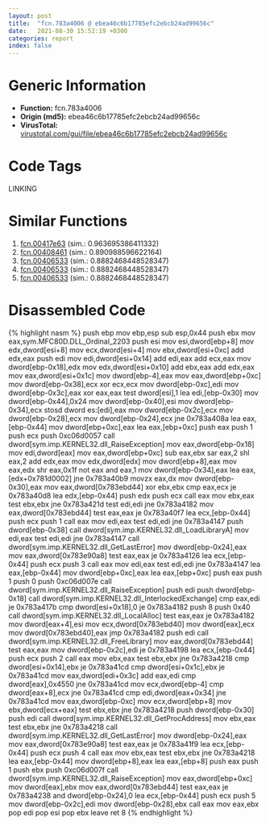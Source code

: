 ```yaml
---
layout: post
title:  "fcn.783a4006 @ ebea46c6b17785efc2ebcb24ad99656c"
date:   2021-08-30 15:52:19 +0300
categories: report
index: false
---
```


# Generic Information
- **Function:** fcn.783a4006
- **Origin (md5):** ebea46c6b17785efc2ebcb24ad99656c
- **VirusTotal:** [virustotal.com/gui/file/ebea46c6b17785efc2ebcb24ad99656c][virustotal_ref]

# Code Tags
<span class="tag" id="LINKING">LINKING</span>


# Similar Functions

1. [fcn.00417e63][similar_1_ref] (sim.: 0.963695386411332)
2. [fcn.00408461][similar_2_ref] (sim.: 0.890988596622164)
3. [fcn.00406533][similar_3_ref] (sim.: 0.8882468448528347)
4. [fcn.00406533][similar_4_ref] (sim.: 0.8882468448528347)
5. [fcn.00406533][similar_5_ref] (sim.: 0.8882468448528347)


# Disassembled Code

{% highlight nasm %}
push ebp
mov ebp,esp
sub esp,0x44
push ebx
mov eax,sym.MFC80D.DLL_Ordinal_2203
push esi
mov esi,dword[ebp+8]
mov edx,dword[esi+8]
mov ecx,dword[esi+4]
mov ebx,dword[esi+0xc]
add edx,eax
push edi
mov edi,dword[esi+0x14]
add edi,eax
add ecx,eax
mov dword[ebp-0x18],edx
mov edx,dword[esi+0x10]
add ebx,eax
add edx,eax
mov eax,dword[esi+0x1c]
mov dword[ebp-4],eax
mov eax,dword[ebp+0xc]
mov dword[ebp-0x38],ecx
xor ecx,ecx
mov dword[ebp-0xc],edi
mov dword[ebp-0x3c],eax
xor eax,eax
test dword[esi],1
lea edi,[ebp-0x30]
mov dword[ebp-0x44],0x24
mov dword[ebp-0x40],esi
mov dword[ebp-0x34],ecx
stosd dword es:[edi],eax
mov dword[ebp-0x2c],ecx
mov dword[ebp-0x28],ecx
mov dword[ebp-0x24],ecx
jne 0x783a408a
lea eax,[ebp-0x44]
mov dword[ebp+0xc],eax
lea eax,[ebp+0xc]
push eax
push 1
push ecx
push 0xc06d0057
call dword[sym.imp.KERNEL32.dll_RaiseException]
mov eax,dword[ebp-0x18]
mov edi,dword[eax]
mov eax,dword[ebp+0xc]
sub eax,ebx
sar eax,2
shl eax,2
add edx,eax
mov edx,dword[edx]
mov dword[ebp+8],eax
mov eax,edx
shr eax,0x1f
not eax
and eax,1
mov dword[ebp-0x34],eax
lea eax,[edx+0x781d0002]
jne 0x783a40b9
movzx eax,dx
mov dword[ebp-0x30],eax
mov eax,dword[0x783ebd44]
xor ebx,ebx
cmp eax,ecx
je 0x783a40d8
lea edx,[ebp-0x44]
push edx
push ecx
call eax
mov ebx,eax
test ebx,ebx
jne 0x783a421d
test edi,edi
jne 0x783a4182
mov eax,dword[0x783ebd44]
test eax,eax
je 0x783a40f7
lea ecx,[ebp-0x44]
push ecx
push 1
call eax
mov edi,eax
test edi,edi
jne 0x783a4147
push dword[ebp-0x38]
call dword[sym.imp.KERNEL32.dll_LoadLibraryA]
mov edi,eax
test edi,edi
jne 0x783a4147
call dword[sym.imp.KERNEL32.dll_GetLastError]
mov dword[ebp-0x24],eax
mov eax,dword[0x783e90a8]
test eax,eax
je 0x783a4126
lea ecx,[ebp-0x44]
push ecx
push 3
call eax
mov edi,eax
test edi,edi
jne 0x783a4147
lea eax,[ebp-0x44]
mov dword[ebp+0xc],eax
lea eax,[ebp+0xc]
push eax
push 1
push 0
push 0xc06d007e
call dword[sym.imp.KERNEL32.dll_RaiseException]
push edi
push dword[ebp-0x18]
call dword[sym.imp.KERNEL32.dll_InterlockedExchange]
cmp eax,edi
je 0x783a417b
cmp dword[esi+0x18],0
je 0x783a4182
push 8
push 0x40
call dword[sym.imp.KERNEL32.dll_LocalAlloc]
test eax,eax
je 0x783a4182
mov dword[eax+4],esi
mov ecx,dword[0x783ebd40]
mov dword[eax],ecx
mov dword[0x783ebd40],eax
jmp 0x783a4182
push edi
call dword[sym.imp.KERNEL32.dll_FreeLibrary]
mov eax,dword[0x783ebd44]
test eax,eax
mov dword[ebp-0x2c],edi
je 0x783a4198
lea ecx,[ebp-0x44]
push ecx
push 2
call eax
mov ebx,eax
test ebx,ebx
jne 0x783a4218
cmp dword[esi+0x14],ebx
je 0x783a41cd
cmp dword[esi+0x1c],ebx
je 0x783a41cd
mov eax,dword[edi+0x3c]
add eax,edi
cmp dword[eax],0x4550
jne 0x783a41cd
mov ecx,dword[ebp-4]
cmp dword[eax+8],ecx
jne 0x783a41cd
cmp edi,dword[eax+0x34]
jne 0x783a41cd
mov eax,dword[ebp-0xc]
mov ecx,dword[ebp+8]
mov ebx,dword[ecx+eax]
test ebx,ebx
jne 0x783a4218
push dword[ebp-0x30]
push edi
call dword[sym.imp.KERNEL32.dll_GetProcAddress]
mov ebx,eax
test ebx,ebx
jne 0x783a4218
call dword[sym.imp.KERNEL32.dll_GetLastError]
mov dword[ebp-0x24],eax
mov eax,dword[0x783e90a8]
test eax,eax
je 0x783a41f9
lea ecx,[ebp-0x44]
push ecx
push 4
call eax
mov ebx,eax
test ebx,ebx
jne 0x783a4218
lea eax,[ebp-0x44]
mov dword[ebp+8],eax
lea eax,[ebp+8]
push eax
push 1
push ebx
push 0xc06d007f
call dword[sym.imp.KERNEL32.dll_RaiseException]
mov eax,dword[ebp+0xc]
mov dword[eax],ebx
mov eax,dword[0x783ebd44]
test eax,eax
je 0x783a4238
and dword[ebp-0x24],0
lea ecx,[ebp-0x44]
push ecx
push 5
mov dword[ebp-0x2c],edi
mov dword[ebp-0x28],ebx
call eax
mov eax,ebx
pop edi
pop esi
pop ebx
leave
ret 8
{% endhighlight %}


[similar_1_ref]: /report/fcn.00417e63@59aef7c08025d70f84c85db2092fc99e
[similar_2_ref]: /report/fcn.00408461@470263fe7e7cc115b95cd041d643e3b5
[similar_3_ref]: /report/fcn.00406533@6c8b5339bada4cbd03f0f446da640707
[similar_4_ref]: /report/fcn.00406533@8f8b2c5d43e03af62d4bc097b3275f12
[similar_5_ref]: /report/fcn.00406533@e7582fc3dadb394a1457ab7e7fbbe9a7
[virustotal_ref]: https://www.virustotal.com/gui/file/ebea46c6b17785efc2ebcb24ad99656c
